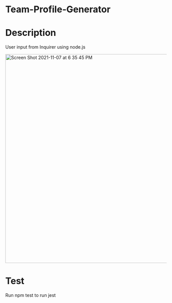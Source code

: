 # Team-Profile-Generator

# Description
User input from Inquirer using node.js



<img width="653" alt="Screen Shot 2021-11-07 at 6 35 45 PM" src="https://user-images.githubusercontent.com/88847604/140666120-6af0ab16-5ac3-40bd-b052-61b103bd7972.png">

# Test
Run npm test to run jest

